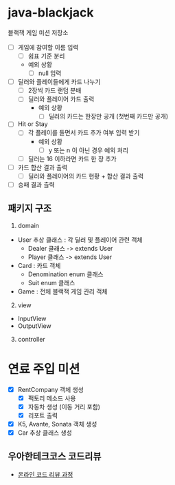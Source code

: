 # java-blackjack
블랙잭 게임 미션 저장소

- [ ] 게임에 참여할 이름 입력 
  - [ ] 쉼표 기준 분리 
  - 예외 상황
     - [ ] null 입력
  
- [ ] 딜러와 플레이들에게 카드 나누기
    - [ ] 2장씩 카드 랜덤 분배
    - [ ] 딜러와 플레이어 카드 출력 
      - 예외 상황
        - [ ] 딜러의 카드는 한장만 공개 (첫번째 카드만 공개)

- [ ] Hit or Stay
  - [ ] 각 플레이를 돌면서 카드 추가 여부 입력 받기
    - 예외 상황
      - [ ] y 또는 n 이 아닌 경우 예외 처리 
  - [ ] 딜러는 16 이하라면 카드 한 장 추가

- [ ] 카드 합산 결과 출력
  - [ ] 딜러와 플레이어의 카드 현황 + 합산 결과 출력

- [ ] 승패 결과 츨력

## 패키지 구조 
1. domain 
  - User 추상 클래스 : 각 딜러 및 플레이어 관련 객체 
    - Dealer 클래스 -> extends User
    - Player 클래스 -> extends User
  - Card : 카드 객체
    - Denomination enum 클래스
    - Suit enum 클래스
  - Game : 전체 블랙잭 게임 관리 객체 
2. view
  - InputView
  - OutputView
3. controller

# 연료 주입 미션 
- [x] RentCompany 객체 생성
    - [x] 팩토리 메소드 사용
    - [x] 자동차 생성 (이동 거리 포함)
    - [x] 리포트 출력
- [x] K5, Avante, Sonata 객체 생성 
- [x] Car 추상 클래스 생성 

## 우아한테크코스 코드리뷰
* [온라인 코드 리뷰 과정](https://github.com/woowacourse/woowacourse-docs/blob/master/maincourse/README.md)